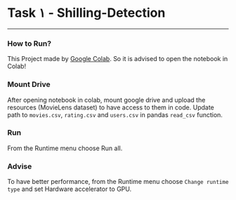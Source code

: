 # Task ۱ - Shilling-Detection
-----

### How to Run?

This Project made by [Google Colab](https://colab.research.google.com/). So it is advised to open the notebook in Colab!


### Mount Drive

After opening notebook in colab, mount google drive and upload the resources (MovieLens dataset) to have access to them in code. Update path to `movies.csv`, `rating.csv` and `users.csv` in pandas `read_csv` function.


### Run

From the Runtime menu choose Run all.


### Advise

To have better performance, from the Runtime menu choose `Change runtime type` and set Hardware accelerator to GPU.
